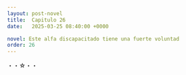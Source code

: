 ```yaml
---
layout: post-novel
title:  Capitulo 26 
date:   2025-03-25 08:40:00 +0000

novel: Este alfa discapacitado tiene una fuerte voluntad
order: 26
---
```




・・☆・・

